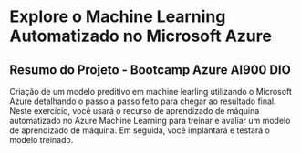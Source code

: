 # Explore o Machine Learning Automatizado no Microsoft Azure
## Resumo do Projeto - Bootcamp Azure AI900 DIO
Criação de um modelo preditivo em machine learling utilizando o Microsoft Azure detalhando o passo a passo feito para chegar ao resultado final.
Neste exercício, você usará o recurso de aprendizado de máquina automatizado no Azure Machine Learning para treinar e avaliar um modelo de aprendizado de máquina. Em seguida, você implantará e testará o modelo treinado.
